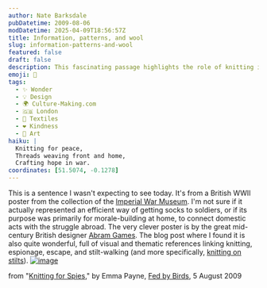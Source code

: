 ```yaml
---
author: Nate Barksdale
pubDatetime: 2009-08-06
modDatetime: 2025-04-09T18:56:57Z
title: Information, patterns, and wool
slug: information-patterns-and-wool
featured: false
draft: false
description: This fascinating passage highlights the role of knitting in WWII propaganda and morale-building through the clever design of a British poster.
emoji: 🧶
tags:
  - ✨ Wonder
  - 💡 Design
  - 🌍 Culture-Making.com
  - 🇬🇧 London
  - 🧵 Textiles
  - ❤️ Kindness
  - 🎨 Art
haiku: |
  Knitting for peace,  
  Threads weaving front and home,  
  Crafting hope in war.
coordinates: [51.5074, -0.1278]
---
```


This is a sentence I wasn't expecting to see today. It's from a British WWII poster from the collection of the [Imperial War Museum](http://web.archive.org/web/20061004045231/http://www.iwmcollections.org.uk/dbtw-wpd/exec/dbtwpub.dll?AC=NEXT_RECORD). I'm not sure if it actually represented an efficient way of getting socks to soldiers, or if its purpose was primarily for morale-building at home, to connect domestic acts with the struggle abroad. The very clever poster is by the great mid-century British designer [Abram Games](http://en.wikipedia.org/wiki/Abram_Games). The blog post where I found it is also quite wonderful, full of visual and thematic references linking knitting, espionage, escape, and stilt-walking (and more specifically, [knitting on stilts](http://www.abelard.org/france/les_landes_forestry_industry1.php)). [![image](http://culture-making.com/media/knitspy3.jpg)](http://www.fedbybirds.com/2009/08/knitting_for_spies.html)

from "[Knitting for Spies](https://www.google.com/search?q=%22Knitting%20for%20Spies%22%20fedbybirds.com)," by Emma Payne, [Fed by Birds](http://web.archive.org/web/20140813224454/http://www.fedbybirds.com/2009/08/knitting_for_spies.html), 5 August 2009
